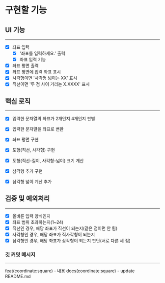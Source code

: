 # 구현할 기능

## UI 기능

---

- [x] 좌표 입력
  - [x] '좌표를 입력하세요.' 출력
  - [x] 좌표 입력 기능
- [x] 좌표 평면 출력
- [x] 좌표 평면에 입력 좌표 표시
- [x] 사각형이면 '사각형 넓이는 XX' 표시
- [x] 직선이면 '두 점 사이 거리는 X.XXXX' 표시

## 핵심 로직

---

- [x] 입력한 문자열의 좌표가 2개인지 4개인지 판별
- [x] 입력한 문자열을 좌표로 변환
- [x] 좌표 평면 구현
- [x] 도형(직선, 사각형) 구현
- [x] 도형(직선-길이, 사각형-넓이) 크기 계산

- [x] 삼각형 추가 구현
- [x] 삼각형 넓이 계산 추가

## 검증 및 예외처리

---

- [x] 올바른 입력 양식인지
- [x] 좌표 범위 초과하는지(1~24)
- [x] 직선인 경우, 해당 좌표가 직선이 되는지(같은 점이면 안 됨)
- [x] 사각형인 경우, 해당 좌표가 직사각형이 되는지
- [x] 삼각형인 경우, 해당 좌표가 삼각형이 되는지 판단(서로 다른 세 점)

### 깃 커밋 메시지

---

feat(coordinate:square) - 내용
docs(coordinate:square) - update README.md